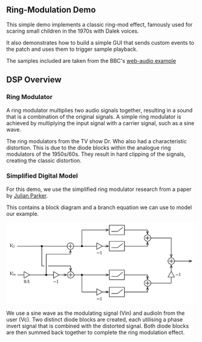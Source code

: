 ## Ring-Modulation Demo

This simple demo implements a classic ring-mod effect, famously used for scaring small children in the 1970s with Dalek voices.

It also demonstrates how to build a simple GUI that sends custom events to the patch and uses them to trigger sample playback.

The samples included are taken from the BBC's [web-audio example](https://github.com/bbc/webaudio.prototyping.bbc.co.uk/tree/master/ring-modulator)

## DSP Overview

### Ring Modulator

A ring modulator multiplies two audio signals together, resulting in a sound that is a combination of the original signals. A simple ring modulator is achieved by multiplying the input signal with a carrier signal, such as a sine wave.

The ring modulators from the TV show Dr. Who also had a characteristic distortion. This is due to the diode blocks within the analogue ring modulators of the 1950s/60s. They result in hard clipping of the signals, creating the classic distortion.

### Simplified Digital Model

For this demo, we use the simplified ring modulator research from a paper by [Julian Parker](http://recherche.ircam.fr/pub/dafx11/Papers/66_e.pdf).

This contains a block diagram and a branch equation we can use to model our example.

![Block Diagram for the Ring Modulator](blockDiagram.png)

We use a sine wave as the modulating signal (Vin) and audioIn from the user (Vc). Two distinct diode blocks are created, each utilising a phase invert signal that is combined with the distorted signal. Both diode blocks are then summed back together to complete the ring modulation effect.
